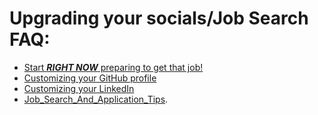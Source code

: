 # Upgrading your socials/Job Search FAQ:

- [Start _**RIGHT NOW**_ preparing to get that job!](../item/WHO_IS_DAVID_ROBERTS.md)
- [Customizing your GitHub profile](../item/CUSTOMIZING_YOUR_GIT_PROFILE.md)
- [Customizing your LinkedIn](../item/OPTIMIZING_YOUR_LINKED_IN.md)
- [Job_Search_And_Application_Tips](../item/HOW_TO_APPLY_FOR_A_JOB.md).